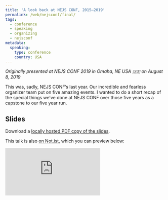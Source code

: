 ```yaml
---
title: 'A look back at NEJS CONF, 2015–2019'
permalink: /web/nejsconf/final/
tags:
  - conference
  - speaking
  - organizing
  - nejsconf
metadata:
  speaking:
    type: conference
    country: USA
---
```


_Originally presented at NEJS CONF 2019 in Omaha, NE USA 🇺🇸 on August 8, 2019_

This was, sadly, NEJS CONF’s last year. Our incredible and fearless organizer team put on five amazing events. I wanted to do a short recap of the special things we’ve done at NEJS CONF over those five years as a capstone to our five year run.

<div class="fullwidth"><youtube-lite-player @slug="dqT5sDhNK90" @label="{{ title }}"></youtube-lite-player></div>

## Slides

Download a [locally hosted PDF copy of the slides](/presentations/2019-nejsconf-finale.pdf).

This talk is also [on Not.ist](https://noti.st/zachleat/UZNqr1/nejs-conf-2015-2019), which you can preview below:

<div class="fullwidth"><div class="fluid-width-video-wrapper"><iframe src="https://noti.st/zachleat/UZNqr1/embed" frameborder="0" allowfullscreen></iframe></div></div>


